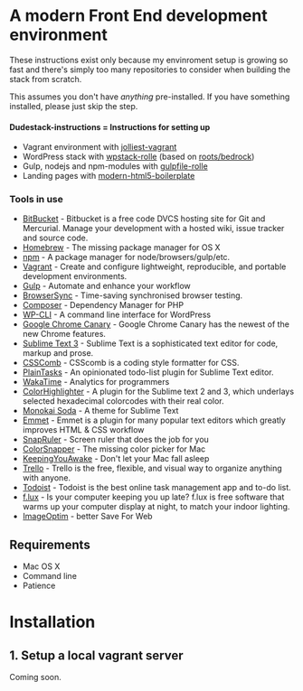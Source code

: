# A modern Front End development environment

These instructions exist only because my envinroment setup is growing so fast and there's simply too many repositories to consider when building the stack from scratch.

This assumes you don't have *anything* pre-installed. If you have something installed, please just skip the step.

#### Dudestack-instructions = Instructions for setting up

- Vagrant environment with [jolliest-vagrant](https://github.com/ronilaukkarinen/jolliest-vagrant)
- WordPress stack with [wpstack-rolle](https://github.com/ronilaukkarinen/wpstack-rolle) (based on [roots/bedrock](https://github.com/roots/bedrock))
- Gulp, nodejs and npm-modules with [gulpfile-rolle](https://github.com/ronilaukkarinen/gulpfile-rolle)
- Landing pages with [modern-html5-boilerplate](https://github.com/ronilaukkarinen/modern-html5-boilerplate)


### Tools in use

- [BitBucket](https://bitbucket.org/) - Bitbucket is a free code DVCS hosting site for Git and Mercurial. Manage your development with a hosted wiki, issue tracker and source code.
- [Homebrew](http://brew.sh/) - The missing package manager for OS X
- [npm](https://www.npmjs.com/) - A package manager for node/browsers/gulp/etc.
- [Vagrant](https://www.vagrantup.com/) - Create and configure lightweight, reproducible, and portable development environments.
- [Gulp](http://gulpjs.com/) - Automate and enhance your workflow
- [BrowserSync](http://www.browsersync.io/) - Time-saving synchronised browser testing.
- [Composer](https://getcomposer.org/) - Dependency Manager for PHP
- [WP-CLI](http://wp-cli.org/) - A command line interface for WordPress
- [Google Chrome Canary](https://www.google.com/chrome/browser/canary.html) - Google Chrome Canary has the newest of the new Chrome features.
- [Sublime Text 3](http://www.sublimetext.com/3) - Sublime Text is a sophisticated text editor for code, markup and prose.
- [CSSComb](http://csscomb.com/) - CSScomb is a coding style formatter for CSS.
- [PlainTasks](https://github.com/aziz/PlainTasks) - An opinionated todo-list plugin for Sublime Text editor.
- [WakaTime](https://wakatime.com/) - Analytics for programmers
- [ColorHighlighter](https://github.com/Monnoroch/ColorHighlighter) - A plugin for the Sublime text 2 and 3, which underlays selected hexadecimal colorcodes with their real color.
- [Monokai Soda](https://github.com/buymeasoda/soda-theme) - A theme for Sublime Text
- [Emmet](https://github.com/sergeche/emmet-sublime) - Emmet is a plugin for many popular text editors which greatly improves HTML & CSS workflow
- [SnapRuler](http://www.snaprulerapp.com/) - Screen ruler that does the job for you
- [ColorSnapper](http://www.colorsnapper.com/) - The missing color picker for Mac
- [KeepingYouAwake](https://github.com/newmarcel/KeepingYouAwake) - Don't let your Mac fall asleep
- [Trello](https://trello.com/ronilaukkarinen/recommend) - Trello is the free, flexible, and visual way to organize anything with anyone.
- [Todoist](http://todoist.com/) - Todoist is the best online task management app and to-do list.
- [f.lux](https://justgetflux.com/) - Is your computer keeping you up late? f.lux is free software that warms up your computer display at night, to match your indoor lighting.
- [ImageOptim](https://imageoptim.com/) - better Save For Web

## Requirements

- Mac OS X
- Command line
- Patience

# Installation

## 1. Setup a local vagrant server

Coming soon.